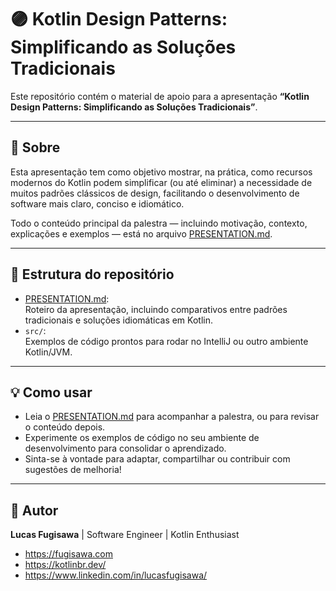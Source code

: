 # 🟣 Kotlin Design Patterns: Simplificando as Soluções Tradicionais

Este repositório contém o material de apoio para a apresentação **“Kotlin Design Patterns: Simplificando as Soluções Tradicionais”**.

---

## 📄 Sobre

Esta apresentação tem como objetivo mostrar, na prática, como recursos modernos do Kotlin podem simplificar (ou até eliminar) a necessidade de muitos padrões clássicos de design, facilitando o desenvolvimento de software mais claro, conciso e idiomático.

Todo o conteúdo principal da palestra — incluindo motivação, contexto, explicações e exemplos — está no arquivo [PRESENTATION.md](PRESENTATION.md).

---

## 📑 Estrutura do repositório

- [PRESENTATION.md](PRESENTATION.md):  
  Roteiro da apresentação, incluindo comparativos entre padrões tradicionais e soluções idiomáticas em Kotlin.
- `src/`:  
  Exemplos de código prontos para rodar no IntelliJ ou outro ambiente Kotlin/JVM.

---

## 💡 Como usar

- Leia o [PRESENTATION.md](PRESENTATION.md) para acompanhar a palestra, ou para revisar o conteúdo depois.
- Experimente os exemplos de código no seu ambiente de desenvolvimento para consolidar o aprendizado.
- Sinta-se à vontade para adaptar, compartilhar ou contribuir com sugestões de melhoria!

---

## 👤 Autor

**Lucas Fugisawa** | Software Engineer | Kotlin Enthusiast
- https://fugisawa.com
- https://kotlinbr.dev/
- https://www.linkedin.com/in/lucasfugisawa/
